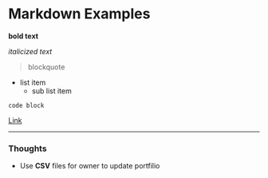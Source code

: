 # Markdown Examples

**bold text**

_italicized text_

> blockquote

- list item
  - sub list item

`code block`

[Link](www.google.com)

---

### Thoughts

- Use **CSV** files for owner to update portfilio
